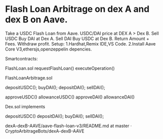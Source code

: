 Flash Loan Arbitrage on dex A and dex B on Aave.
================================================
Take a USDC Flash Loan from Aave.
USDC/DAI price at DEX A > Dex B.
Sell USDC Buy DAI at Dex A.
Sell DAI Buy USDC at Dex B.
Return Amount + Fees.
Withdraw profit.
Setup: 1.Hardhat,Remix IDE,VS Code. 2.Install Aave Core V3,ethersjs,openzeppelin depencies.

Smartcontracts:

FlashLoan.sol requestFlashLoan() executeOperation()

FlashLoanArbitrage.sol

depositUSDC(); buyDAI(); depositDAI(); sellDAI();

approveUSDC() allowanceUSDC() approveDAI() allowanceDAI()

Dex.sol implements

depositUSDC() depositDAI(); buyDAI(); sellDAI();

dexA-dexB-AAVE/aave-flash-loan-v3/README.md at master · CryptoArbitrageBots/dexA-dexB-AAVE
